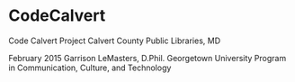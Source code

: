 # CodeCalvert
Code Calvert Project
Calvert County Public Libraries, MD

February 2015
Garrison LeMasters, D.Phil.
Georgetown University
Program in Communication, Culture, and Technology



